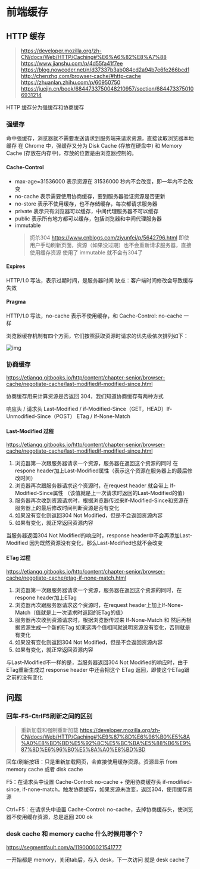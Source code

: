 # 前端缓存

## HTTP 缓存
>
> <https://developer.mozilla.org/zh-CN/docs/Web/HTTP/Caching#%E6%A6%82%E8%A7%88>
> <https://www.jianshu.com/p/4d55fa41f7ee>
> <https://blog.nowcoder.net/n/d37337b3ab084cd2a94b7e6fe266bcd1>
> <http://chenzhq.com/browser-cache/#http-cache>
> <https://zhuanlan.zhihu.com/p/60950750>
> <https://juejin.cn/book/6844733750048210957/section/6844733750106931214>

HTTP 缓存分为强缓存和协商缓存

### 强缓存

命中强缓存，浏览器就不需要发送请求到服务端来请求资源，直接读取浏览器本地缓存
在 Chrome 中，强缓存又分为 Disk Cache (存放在硬盘中) 和 Memory Cache (存放在内存中)，存放的位置是由浏览器控制的。

#### Cache-Control

- max-age=31536000
   表示资源在 31536000 秒内不会改变，即一年内不会改变
- no-cache
   表示需要使用协商缓存，要到服务器验证资源是否更新
- no-store
   表示不使用缓存，也不存储缓存，每次都请求服务器
- private
   表示只有浏览器可以缓存，中间代理服务器不可以缓存
- public
   表示所有地方都可以缓存，包括浏览器和中间代理服务器
- immutable
   > 扼杀304
   > <https://www.cnblogs.com/ziyunfei/p/5642796.html>
   即使用户手动刷新页面，资源（如果没过期）也不会重新请求服务器，直接使用缓存资源
   使用了 immutable 就不会有304了

#### Expires

HTTP/1.0 写法，表示过期时间，是服务器时间
缺点：客户端时间修改会导致缓存失效

#### Pragma

HTTP/1.0 写法，no-cache 表示不使用缓存，和 Cache-Control: no-cache 一样

浏览器缓存机制有四个方面，它们按照获取资源时请求的优先级依次排列如下：

<img src="https://upload-images.jianshu.io/upload_images/18779535-9b5812117060770d.png?imageMogr2/auto-orient/strip|imageView2/2/w/757/format/webp" alt="img" />

### 协商缓存

<https://etianqq.gitbooks.io/http/content/chapter-senior/browser-cache/negotiate-cache/last-modifiedif-modified-since.html>

协商缓存用来计算资源是否返回 304，我们知道协商缓存有两种方式

响应头 / 请求头
Last-Modified  / if-Modified-Since（GET，HEAD）If-Unmodified-Since（POST）
ETag           / If-None-Match

#### Last-Modified 过程

<https://etianqq.gitbooks.io/http/content/chapter-senior/browser-cache/negotiate-cache/last-modifiedif-modified-since.html>

1. 浏览器第一次跟服务器请求一个资源，服务器在返回这个资源的同时
   在respone header加上Last-Modified属性（表示这个资源在服务器上的最后修改时间）
2. 浏览器再次跟服务器请求这个资源时，在request header 就会带上 If-Modified-Since属性
   （该值就是上一次请求时返回的Last-Modified的值）
3. 服务器再次收到资源请求时，根据浏览器传过来If-Modified-Since和资源在服务器上的最后修改时间判断资源是否有变化
4. 如果没有变化则返回304 Not Modified，但是不会返回资源内容
5. 如果有变化，就正常返回资源内容

当服务器返回304 Not Modified的响应时，response header中不会再添加Last-Modified
因为既然资源没有变化，那么Last-Modified也就不会改变

#### ETag 过程

<https://etianqq.gitbooks.io/http/content/chapter-senior/browser-cache/negotiate-cache/etag-if-none-match.html>

1. 浏览器第一次跟服务器请求一个资源，服务器在返回这个资源的同时，在respone header加上ETag
2. 浏览器再次跟服务器请求这个资源时，在request header上加上If-None-Match（值就是上一次请求时返回的ETag的值）
3. 服务器再次收到资源请求时，根据浏览器传过来 If-None-Match 和 然后再根据资源生成一个新的ETag
   如果这两个值相同就说明资源没有变化，否则就是有变化
4. 如果没有变化则返回304 Not Modified，但是不会返回资源内容
5. 如果有变化，就正常返回资源内容

与Last-Modified不一样的是，当服务器返回304 Not Modified的响应时，由于ETag重新生成过
response header 中还会把这个 ETag 返回，即使这个ETag跟之前的没有变化

## 问题

### 回车-F5-CtrlF5刷新之间的区别
>
> 重新加载和强制重新加载
> <https://developer.mozilla.org/zh-CN/docs/Web/HTTP/Caching#%E9%87%8D%E6%96%B0%E5%8A%A0%E8%BD%BD%E5%92%8C%E5%BC%BA%E5%88%B6%E9%87%8D%E6%96%B0%E5%8A%A0%E8%BD%BD>

回车/刷新按钮：只是重新加载网页，会直接使用缓存资源。资源显示 from memory cache 或者 disk cache

F5：在请求头中设置 Cache-Control: no-cache + 使用协商缓存头 if-modified-since, if-none-match。触发协商缓存，如果资源未改变，返回304，使用缓存资源

Ctrl+F5：在请求头中设置 Cache-Control: no-cache，去掉协商缓存头，使浏览器不使用缓存资源，总是返回 200 ok

### desk cache 和 memory cache 什么时候用哪个？

<https://segmentfault.com/a/1190000021541777>

一开始都是 memory，关闭tab后，存入 desk，下一次访问 就是 desk cache了
